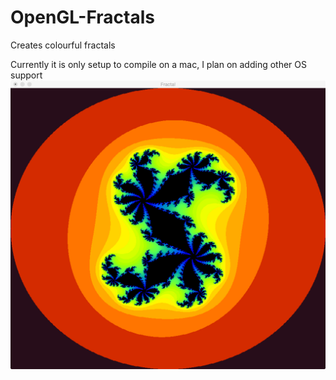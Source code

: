 # OpenGL-Fractals
Creates colourful fractals

Currently it is only setup to compile on a mac, I plan on adding other OS support
![Alt text](/Images/JuliaSet_0.377141-i0.142153.jpg?raw=true "Julia Set 0.377141 - 0.142153i")